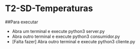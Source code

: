 # T2-SD-Temperaturas

##Para executar
- Abra um terminal e execute python3 server.py
- Abra outro terminal e execute python3 consumidor.py
- [Falta fazer] Abra outro terminal e execute python3 cliente.py